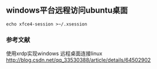 ## windows平台远程访问ubuntu桌面

```
echo xfce4-session >~/.xsession
```

### 参考文献

使用xrdp实现windows 远程桌面连接linux  http://blog.csdn.net/qq_33530388/article/details/64502902